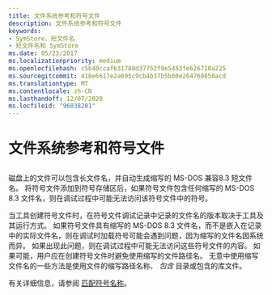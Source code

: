 ```yaml
---
title: 文件系统参考和符号文件
description: 文件系统参考和符号文件
keywords:
- SymStore，短文件名
- 短文件名和 SymStore
ms.date: 05/23/2017
ms.localizationpriority: medium
ms.openlocfilehash: c5b40ccaf631788d37752f9e5453fe626710a225
ms.sourcegitcommit: 418e6617e2a695c9cb4b37b5b60e264760858acd
ms.translationtype: MT
ms.contentlocale: zh-CN
ms.lasthandoff: 12/07/2020
ms.locfileid: "96838201"
---
```

# <a name="file-system-references-and-symbol-files"></a>文件系统参考和符号文件


## <span id="ddk_symbol_files_overview_dbg"></span><span id="DDK_SYMBOL_FILES_OVERVIEW_DBG"></span>


磁盘上的文件可以包含长文件名，并自动生成缩写的 MS-DOS 兼容8.3 短文件名。 将符号文件添加到符号存储区后，如果符号文件包含任何缩写的 MS-DOS 8.3 文件名，则在调试过程中可能无法访问该符号文件中的符号。

当工具创建符号文件时，在符号文件调试记录中记录的文件名的版本取决于工具及其运行方式。 如果符号文件具有缩写的 MS-DOS 8.3 文件名，而不是嵌入在记录中的实际文件名，则在调试时加载符号可能会遇到问题，因为缩写的文件名因系统而异。 如果出现此问题，则在调试过程中可能无法访问这些符号文件的内容。 如果可能，用户应在创建符号文件时避免使用缩写的文件路径名。 无意中使用缩写文件名的一些方法是使用文件的缩写路径名称、 *包含* 目录或包含的库文件。

有关详细信息，请参阅 [匹配符号名称](matching-symbol-names.md)。

 

 





